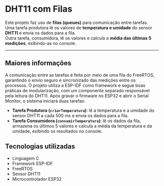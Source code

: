 # DHT11 com Filas

Este projeto faz uso de **filas (queues)** para comunicação entre tarefas.  
Uma tarefa produtora lê os valores de **temperatura e umidade** do sensor **DHT11** e envia os dados para a fila.  
Outra tarefa, consumidora, lê os valores e calcula a **média das últimas 5 medições**, exibindo-as no console.

---

## Maiores informações

A comunicação entre as tarefas é feita por meio de uma fila do FreeRTOS, garantindo o envio seguro e sincronizado das medições entre os processos.
O projeto utiliza a ESP-IDF como framework e segue boas práticas de modularização, com um componente separado responsável pela leitura do DHT11.
Após gravar o firmware no ESP32 e abrir o Serial Monitor, o sistema iniciará duas tarefas:

- **Tarefa Produtora (`criarTemperatura`)**: lê a temperatura e a umidade do sensor DHT11 a cada 500 ms e envia os dados para a fila.  
- **Tarefa Consumidora (`consumirTemperatura`)**: lê os dados da fila, armazena os últimos 5 valores e calcula a média da temperatura e da umidade, exibindo os resultados no console.

## Tecnologias utilizadas

- Linguagem C
- Framework ESP-IDF
- FreeRTOS
- Sensor DHT11
- Microcontrolador ESP32

